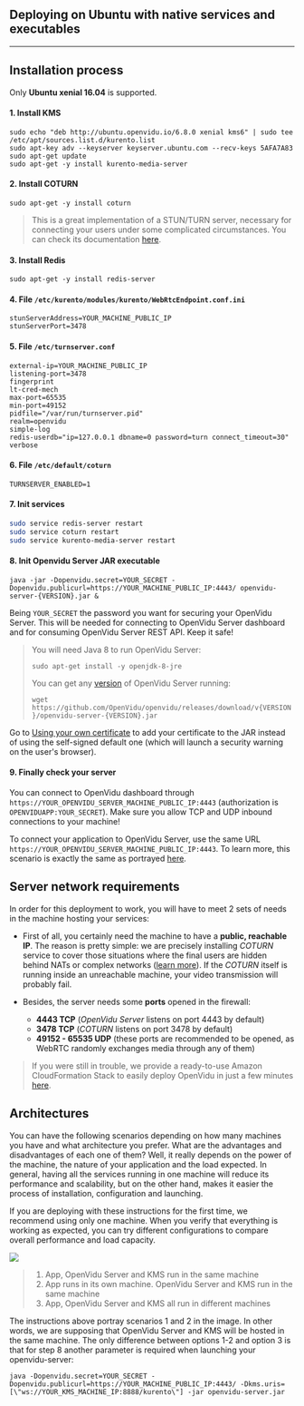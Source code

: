 <h2 id="section-title">Deploying on Ubuntu with native services and executables</h2>
<hr>

## Installation process

Only **Ubuntu xenial 16.04** is supported.

#### 1. Install KMS
```console
sudo echo "deb http://ubuntu.openvidu.io/6.8.0 xenial kms6" | sudo tee /etc/apt/sources.list.d/kurento.list
sudo apt-key adv --keyserver keyserver.ubuntu.com --recv-keys 5AFA7A83
sudo apt-get update
sudo apt-get -y install kurento-media-server
```

#### 2. Install COTURN
```console
sudo apt-get -y install coturn
```

> This is a great implementation of a STUN/TURN server, necessary for connecting your users under some complicated circumstances. You can check its documentation [here](https://github.com/coturn/coturn).

#### 3. Install Redis
```console
sudo apt-get -y install redis-server
```

#### 4. File `/etc/kurento/modules/kurento/WebRtcEndpoint.conf.ini`
```console
stunServerAddress=YOUR_MACHINE_PUBLIC_IP
stunServerPort=3478
```

#### 5. File `/etc/turnserver.conf`
```console
external-ip=YOUR_MACHINE_PUBLIC_IP
listening-port=3478
fingerprint
lt-cred-mech
max-port=65535
min-port=49152
pidfile="/var/run/turnserver.pid"
realm=openvidu
simple-log
redis-userdb="ip=127.0.0.1 dbname=0 password=turn connect_timeout=30"
verbose
```

#### 6. File `/etc/default/coturn`
```
TURNSERVER_ENABLED=1
```

#### 7. Init services
```bash
sudo service redis-server restart
sudo service coturn restart
sudo service kurento-media-server restart
```

#### 8. Init Openvidu Server JAR executable

```console
java -jar -Dopenvidu.secret=YOUR_SECRET -Dopenvidu.publicurl=https://YOUR_MACHINE_PUBLIC_IP:4443/ openvidu-server-{VERSION}.jar &
```

Being `YOUR_SECRET` the password you want for securing your OpenVidu Server. This will be needed for connecting to OpenVidu Server dashboard and for consuming OpenVidu Server REST API. Keep it safe!

> You will need Java 8 to run OpenVidu Server:
> 
> `sudo apt-get install -y openjdk-8-jre`</br>
> 
> You can get any [version](/releases/) of OpenVidu Server running:
> 
> `wget https://github.com/OpenVidu/openvidu/releases/download/v{VERSION}/openvidu-server-{VERSION}.jar`</br>

Go to [Using your own certificate](/deployment/custom-certificate#for-a-jar-binary-of-openvidu-server) to add your certificate to the JAR instead of using the self-signed default one (which will launch a security warning on the user's browser).

#### 9. Finally check your server

You can connect to OpenVidu dashboard through `https://YOUR_OPENVIDU_SERVER_MACHINE_PUBLIC_IP:4443` (authorization is `OPENVIDUAPP:YOUR_SECRET`). Make sure you allow TCP and UDP inbound connections to your machine!

To connect your application to OpenVidu Server, use the same URL `https://YOUR_OPENVIDU_SERVER_MACHINE_PUBLIC_IP:4443`. To learn more, this scenario is exactly the same as portrayed [here](/deployment/deploying-aws#connecting-your-external-app-to-cloudformation-openvidu-server).

## Server network requirements

In order for this deployment to work, you will have to meet 2 sets of needs in the machine hosting your services:
  
  - First of all, you certainly need the machine to have a **public, reachable IP**. The reason is pretty simple: we are precisely installing _COTURN_ service to cover those situations where the final users are hidden behind NATs or complex networks ([learn more](/troubleshooting#6-what-are-stun-and-turn-servers-and-why-do-i-need-them)). If the _COTURN_ itself is running inside an unreachable machine, your video transmission will probably fail.

  - Besides, the server needs some **ports** opened in the firewall:

      - **4443 TCP** (_OpenVidu Server_ listens on port 4443 by default)
      - **3478 TCP** (_COTURN_ listens on port 3478 by default)
      - **49152 - 65535 UDP** (these ports are recommended to be opened, as WebRTC randomly exchanges media through any of them)
  
  > If you were still in trouble, we provide a ready-to-use Amazon CloudFormation Stack to easily deploy OpenVidu in just a few minutes [here](/deployment/deploying-aws/#deploying-openvidu-server-on-aws-with-cloud-formation).

## Architectures

You can have the following scenarios depending on how many machines you have and what architecture you prefer. What are the advantages and disadvantages of each one of them? Well, it really depends on the power of the machine, the nature of your application and the load expected. In general, having all the services running in one machine will reduce its performance and scalability, but on the other hand, makes it easier the process of installation, configuration and launching.

If you are deploying with these instructions for the first time, we recommend using only one machine. When you verify that everything is working as expected, you can try different configurations to compare overall performance and load capacity.

<div id="deploy-arch-row" class="row">
  <div class="col-md-8">
    <img class="img-responsive" src="/img/docs/deployment/app-ovserver-kms-final.png">
  </div>
  <div id="deploy-arch-desc" class="col-md-4">
  <blockquote>
    <ol>
      <li>App, OpenVidu Server and KMS run in the same machine</li>
      <li>App runs in its own machine. OpenVidu Server and KMS run in the same machine</li>
      <li>App, OpenVidu Server and KMS all run in different machines</li>
    </ol>
    </blockquote>
  </div>
</div>

The instructions above portray scenarios 1 and 2 in the image. In other words, we are supposing that OpenVidu Server and KMS will be hosted in the same machine. The only difference between options 1-2 and option 3 is that for step 8 another parameter is required when launching your openvidu-server:

```console
java -Dopenvidu.secret=YOUR_SECRET -Dopenvidu.publicurl=https://YOUR_MACHINE_PUBLIC_IP:4443/ -Dkms.uris=[\"ws://YOUR_KMS_MACHINE_IP:8888/kurento\"] -jar openvidu-server.jar
```
